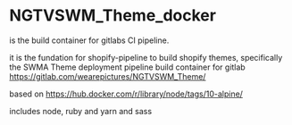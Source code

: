 # NGTVSWM_Theme_docker

is the build container for gitlabs CI pipeline. 

it is the fundation for shopify-pipeline to build shopify themes, specifically the SWMA Theme
deployment pipeline build container for gitlab
https://gitlab.com/wearepictures/NGTVSWM_Theme/

based on
https://hub.docker.com/r/library/node/tags/10-alpine/

includes node, ruby and yarn and sass
